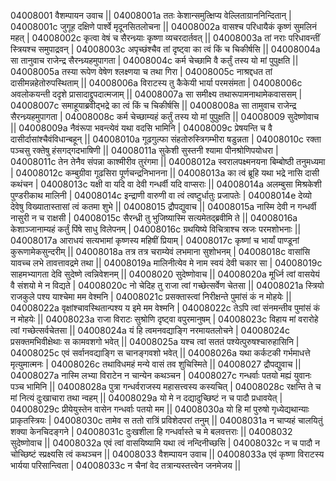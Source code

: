 04008001  वैशम्पायन उवाच ||
04008001a ततः केशान्समुत्क्षिप्य वेल्लिताग्राननिन्दितान् |
04008001c जुगूह दक्षिणे पार्श्वे मृदूनसितलोचना ||
04008002a वासश्च परिधायैकं कृष्णं सुमलिनं महत् |
04008002c कृत्वा वेषं च सैरन्ध्र्याः कृष्णा व्यचरदार्तवत् ||
04008003a तां नराः परिधावन्तीं स्त्रियश्च समुपाद्रवन् |
04008003c अपृच्छंश्चैव तां दृष्ट्वा का त्वं किं च चिकीर्षसि ||
04008004a सा तानुवाच राजेन्द्र सैरन्ध्र्यहमुपागता |
04008004c कर्म चेच्छामि वै कर्तुं तस्य यो मां पुपुक्षति ||
04008005a तस्या रूपेण वेषेण श्लक्ष्णया च तथा गिरा |
04008005c नाश्रद्दधत तां दासीमन्नहेतोरुपस्थिताम् ||
04008006a विराटस्य तु कैकेयी भार्या परमसंमता |
04008006c अवलोकयन्ती ददृशे प्रासादाद्द्रुपदात्मजाम् ||
04008007a सा समीक्ष्य तथारूपामनाथामेकवाससम् |
04008007c समाहूयाब्रवीद्भद्रे का त्वं किं च चिकीर्षसि ||
04008008a सा तामुवाच राजेन्द्र सैरन्ध्र्यहमुपागता |
04008008c कर्म चेच्छाम्यहं कर्तुं तस्य यो मां पुपुक्षति ||
04008009  सुदेष्णोवाच ||
04008009a नैवंरूपा भवन्त्येवं यथा वदसि भामिनि |
04008009c प्रेषयन्ति च वै दासीर्दासांश्चैवंविधान्बहून् ||
04008010a गूढगुल्फा संहतोरुस्त्रिगम्भीरा षडुन्नता |
04008010c रक्ता पञ्चसु रक्तेषु हंसगद्गदभाषिणी ||
04008011a सुकेशी सुस्तनी श्यामा पीनश्रोणिपयोधरा |
04008011c तेन तेनैव संपन्ना काश्मीरीव तुरंगमा ||
04008012a स्वरालपक्ष्मनयना बिम्बोष्ठी तनुमध्यमा |
04008012c कम्बुग्रीवा गूढसिरा पूर्णचन्द्रनिभानना ||
04008013a का त्वं ब्रूहि यथा भद्रे नासि दासी कथंचन |
04008013c यक्षी वा यदि वा देवी गन्धर्वी यदि वाप्सराः ||
04008014a अलम्बुसा मिश्रकेशी पुण्डरीकाथ मालिनी |
04008014c इन्द्राणी वारुणी वा त्वं त्वष्टुर्धातुः प्रजापतेः |
04008014e देव्यो देवेषु विख्यातास्तासां त्वं कतमा शुभे ||
04008015  द्रौपद्युवाच ||
04008015a नास्मि देवी न गन्धर्वी नासुरी न च राक्षसी |
04008015c सैरन्ध्री तु भुजिष्यास्मि सत्यमेतद्ब्रवीमि ते ||
04008016a केशाञ्जानाम्यहं कर्तुं पिंषे साधु विलेपनम् |
04008016c ग्रथयिष्ये विचित्राश्च स्रजः परमशोभनाः ||
04008017a आराधयं सत्यभामां कृष्णस्य महिषीं प्रियाम् |
04008017c कृष्णां च भार्यां पाण्डूनां कुरूणामेकसुन्दरीम् ||
04008018a तत्र तत्र चराम्येवं लभमाना सुशोभनम् |
04008018c वासांसि यावच्च लभे तावत्तावद्रमे तथा ||
04008019a मालिनीत्येव मे नाम स्वयं देवी चकार सा |
04008019c साहमभ्यागता देवि सुदेष्णे त्वन्निवेशनम् ||
04008020  सुदेष्णोवाच ||
04008020a मूर्ध्नि त्वां वासयेयं वै संशयो मे न विद्यते |
04008020c नो चेदिह तु राजा त्वां गच्छेत्सर्वेण चेतसा ||
04008021a स्त्रियो राजकुले पश्य याश्चेमा मम वेश्मनि |
04008021c प्रसक्तास्त्वां निरीक्षन्ते पुमांसं कं न मोहयेः ||
04008022a वृक्षांश्चावस्थितान्पश्य य इमे मम वेश्मनि |
04008022c तेऽपि त्वां संनमन्तीव पुमांसं कं न मोहयेः ||
04008023a राजा विराटः सुश्रोणि दृष्ट्वा वपुरमानुषम् |
04008023c विहाय मां वरारोहे त्वां गच्छेत्सर्वचेतसा ||
04008024a यं हि त्वमनवद्याङ्गि नरमायतलोचने |
04008024c प्रसक्तमभिवीक्षेथाः स कामवशगो भवेत् ||
04008025a यश्च त्वां सततं पश्येत्पुरुषश्चारुहासिनि |
04008025c एवं सर्वानवद्याङ्गि स चानङ्गवशो भवेत् ||
04008026a यथा कर्कटकी गर्भमाधत्ते मृत्युमात्मनः |
04008026c तथाविधमहं मन्ये वासं तव शुचिस्मिते ||
04008027  द्रौपद्युवाच ||
04008027a नास्मि लभ्या विराटेन न चान्येन कथञ्चन |
04008027c गन्धर्वाः पतयो मह्यं युवानः पञ्च भामिनि ||
04008028a पुत्रा गन्धर्वराजस्य महासत्त्वस्य कस्यचित् |
04008028c रक्षन्ति ते च मां नित्यं दुःखाचारा तथा न्वहम् ||
04008029a यो मे न दद्यादुच्छिष्टं न च पादौ प्रधावयेत् |
04008029c प्रीयेयुस्तेन वासेन गन्धर्वाः पतयो मम ||
04008030a यो हि मां पुरुषो गृध्येद्यथान्याः प्राकृतस्त्रियः |
04008030c तामेव स ततो रात्रिं प्रविशेदपरां तनुम् ||
04008031a न चाप्यहं चालयितुं शक्या केनचिदङ्गने |
04008031c दुःखशीला हि गन्धर्वास्ते च मे बलवत्तराः ||
04008032  सुदेष्णोवाच  ||
04008032a एवं त्वां वासयिष्यामि यथा त्वं नन्दिनीच्छसि |
04008032c न च पादौ न चोच्छिष्टं स्प्रक्ष्यसि त्वं कथञ्चन ||
04008033  वैशम्पायन उवाच ||
04008033a एवं कृष्णा विराटस्य भार्यया परिसान्त्विता |
04008033c न चैनां वेद तत्रान्यस्तत्त्वेन जनमेजय ||
